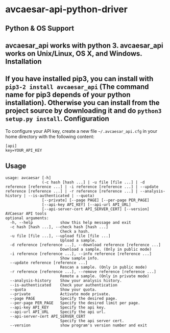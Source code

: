 avcaesar-api-python-driver
==========================

Python & OS Support
-------------------
avcaesar_api works with python 3.
avcaesar_api works on Unix/Linux, OS X, and Windows.
Installation
------------
If you have installed pip3, you can install with `pip3-2 install avcaesar_api` (The command name for pip3 depends of your python installation).
Otherwise you can install from the project source by downloading it and do `python3 setup.py install`.
Configuration
-------------
To configure your API key, create a new file `~/.avcaesar_api.cfg` in your home directory with the following content:

    [api]
    key=YOUR_API_KEY

Usage
-----

    usage: avcaesar [-h]
                    (-c hash [hash ...] | -u file [file ...] | -d reference [reference ...] | -i reference [reference ...] | --update reference [reference ...] | -r reference [reference ...] | --analysis-history | --is-authenticated | --quota)
                    [--private] [--page PAGE] [--per-page PER_PAGE]
                    [--api-key API_KEY] [--api-url API_URL]
                    [--api-server-cert API_SERVER_CERT] [--version]
    AVCaesar API tools
    optional arguments:
      -h, --help            show this help message and exit
      -c hash [hash ...], --check hash [hash ...]
                            Check a hash.
      -u file [file ...], --upload file [file ...]
                            Upload a sample.
      -d reference [reference ...], --download reference [reference ...]
                            Download a sample. (Only in public mode)
      -i reference [reference ...], --info reference [reference ...]
                            Show sample info.
      --update reference [reference ...]
                            Rescan a sample. (Only in public mode)
      -r reference [reference ...], --remove reference [reference ...]
                            Remote a sample. (Only in private mode)
      --analysis-history    Show your analysis history.
      --is-authenticated    Check your authentication
      --quota               Show your quota.
      --private             Activate mode private.
      --page PAGE           Specify the desired page.
      --per-page PER_PAGE   Specify the desired limit per page.
      --api-key API_KEY     Specify the api key.
      --api-url API_URL     Specify the api url.
      --api-server-cert API_SERVER_CERT
                            Specify the api server cert.
      --version             show program's version number and exit
